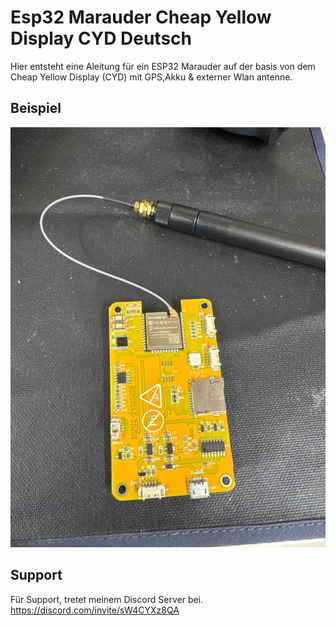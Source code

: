 
# Esp32 Marauder Cheap Yellow Display CYD Deutsch

Hier entsteht eine Aleitung für ein ESP32 Marauder auf der basis von dem Cheap Yellow Display (CYD) mit GPS,Akku & externer Wlan antenne.

## Beispiel 

![App Screenshot](https://github.com/BlushTTV/Esp32_Marauder_Cheap_Yellow_Display_CYD_Deutsch/blob/main/Bilder/IMG_4117.JPG?raw=true)

## Support

Für Support, tretet meinem Discord Server bei. https://discord.com/invite/sW4CYXz8QA
